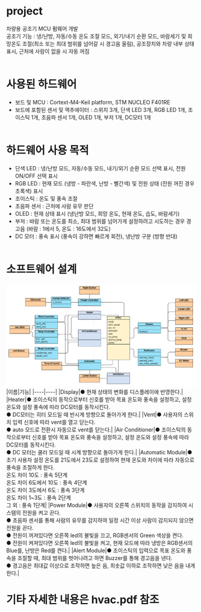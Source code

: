 # project
차량용 공조기 MCU 펌웨어 개발<br/>
공조기 기능 : 냉/난방, 자동/수동 온도 조절 모드, 외기/내기 순환 모드, 바람세기 및 희망온도 조절(최소 또는 최대 범위를 넘어갈 시 경고음 울림), 공조장치와 차량 내부 상태 표시, 근처에 사람이 없을 시 자동 꺼짐
<br/><br/>

# 사용된 하드웨어
- 보드 및 MCU : Cortext-M4-Keil platform, STM NUCLEO F401RE<br/>
- 보드에 포함된 센서 및 액추에이터 : 스위치 3개, 단색 LED 3개, RGB LED 1개, 조이스틱 1개, 초음파 센서 1개, OLED 1개, 부저 1개, DC모터 1개<br/><br/>

# 하드웨어 사용 목적
- 단색 LED : 냉/난방 모드, 자동/수동 모드, 내기/외기 순환 모드 선택 표시, 전원 ON/OFF 선택 표시<br/>
- RGB LED : 현재 모드 (냉방 - 파란색, 난방 - 빨간색) 및 전원 상태 (전원 꺼진 경우 초록색) 표시<br/>
- 조이스틱 : 온도 및 풍속 조절<br/>
- 초음파 센서 : 근처에 사람 유무 판단<br/>
- OLED : 현재 상태 표시 (냉난방 모드, 희망 온도, 현재 온도, 습도, 바람세기)<br/>
- 부저 : 바람 또는 온도를 최소, 최대 범위를 넘어가게 설정하려고 시도하는 경우 경고음 (바람 : 1에서 5, 온도 : 16도에서 32도)<br/>
- DC 모터 : 풍속 표시 (풍속이 강하면 빠르게 회전), 냉난방 구분 (방향 반대)<br/><br/>

# 소프트웨어 설계
![image](./image.PNG)
|이름|기능|
|----|----|
|Display|● 현재 상태의 변화를 디스플레이에 반영한다.|
|Heater|● 조이스틱의 동작으로부터 신호를 받아 목표 온도와 풍속을 설정하고, 설정 온도와 설정 풍속에 따라 DC모터를 동작시킨다.<br/>● DC모터는 히터 모드일 때 반시계 방향으로 돌아가게 한다.|
|Vent|● 사용자의 스위치 입력 신호에 따라 vent를 열고 닫는다.<br/>● auto 모드로 전환시 자동으로 vent를 닫는다.|
|Air Conditioner|● 조이스틱의 동작으로부터 신호를 받아 목표 온도와 풍속을 설정하고, 설정 온도와 설정 풍속에 따라 DC모터를 동작시킨다.<br/>● DC 모터는 쿨러 모드일 때 시계 방향으로 돌아가게 한다.|
|Automatic Module|● 초기 사용자 설정 온도를 21도에서 23도로 설정하여 현재 온도와 차이에 따라 자동으로 풍속을 조절하게 한다.<br/>온도 차이 10도 : 풍속 5단계<br/>온도 차이 6도에서 10도 : 풍속 4단계<br/>온도 차이 3도에서 6도 : 풍속 3단계<br/>온도 차이 1~3도 : 풍속 2단계<br/>그 외 : 풍속 1단계|
|Power Module|● 사용자의 오른쪽 스위치의 동작을 감지하여 시스템의 전원을 켜고 끈다.<br/>● 초음파 센서를 통해 사람의 유무를 감지하여 일정 시간 이상 사람이 감지되지 않으면 전원을 끈다.<br/>● 전원이 꺼져있다면 오른쪽 led의 불빛을 끄고, RGB센서의 Green 색상을 켠다.<br/>● 전원이 켜져있다면 오른쪽 led의 불빛을 켜고, 현재 모드에 따라 냉방은 RGB센서의 Blue를, 난방은 Red를 켠다.|
|Alert Module|● 조이스틱의 입력으로 목표 온도와 풍속을 조절할 때, 최대 범위를 벗어나려고 하면 Buzzer를 통해 경고음을 낸다.<br/>● 경고음은 최대값 이상으로 조작하면 높은 음, 최솟값 이하로 조작하면 낮은 음을 내게 한다.|

# 기타 자세한 내용은 hvac.pdf 참조